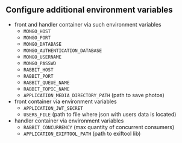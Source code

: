 ## Configure additional environment variables

- front and handler container via such environment variables
    - `MONGO_HOST`
    - `MONGO_PORT`
    - `MONGO_DATABASE`
    - `MONGO_AUTHENTICATION_DATABASE`
    - `MONGO_USERNAME`
    - `MONGO_PASSWD`
    - `RABBIT_HOST`
    - `RABBIT_PORT`
    - `RABBIT_QUEUE_NAME`
    - `RABBIT_TOPIC_NAME`
    - `APPLICATION_MEDIA_DIRECTORY_PATH` (path to save photos)
- front container via environment variables
    - `APPLICATION_JWT_SECRET`
    - `USERS_FILE` (path to file where json with users data is located)
- handler container via environment variables
    - `RABBIT_CONCURRENCY` (max quantity of concurrent consumers)
    - `APPLICATION_EXIFTOOL_PATH` (path to exiftool lib)
